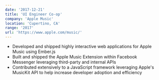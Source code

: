 ```yaml
---
date: '2017-12-21'
title: 'UI Engineer Co-op'
company: 'Apple Music'
location: 'Cupertino, CA'
range: '2017'
url: 'https://www.apple.com/music/'
---
```


- Developed and shipped highly interactive web applications for Apple Music using Ember.js
- Built and shipped the Apple Music Extension within Facebook Messenger leveraging third-party and internal APIs
- Contributed extensively to a JavaScript framework leveraging Apple's MusicKit API to help increase developer adoption and efficiency
